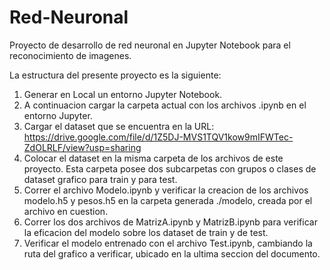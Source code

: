# Red-Neuronal
Proyecto de desarrollo de red neuronal en Jupyter Notebook para el reconocimiento de imagenes.

La estructura del presente proyecto es la siguiente:

1. Generar en Local un entorno Jupyter Notebook.
2. A continuacion cargar la carpeta actual con los archivos .ipynb en el entorno Jupyter.
3. Cargar el dataset que se encuentra en la URL: https://drive.google.com/file/d/1Z5DJ-MVS1TQV1kow9mIFWTec-ZdOLRLF/view?usp=sharing
4. Colocar el dataset en la misma carpeta de los archivos de este proyecto.  Esta carpeta posee dos subcarpetas con grupos o clases de dataset grafico para train y para test.
5. Correr el archivo Modelo.ipynb y verificar la creacion de los archivos modelo.h5 y pesos.h5 en la carpeta generada ./modelo, creada por el archivo en cuestion.
6. Correr los dos archivos de MatrizA.ipynb y MatrizB.ipynb para verificar la eficacion del modelo sobre los dataset de train y de test.
7. Verificar el modelo entrenado con el archivo Test.ipynb, cambiando la ruta del grafico a verificar, ubicado en la ultima seccion del documento.

